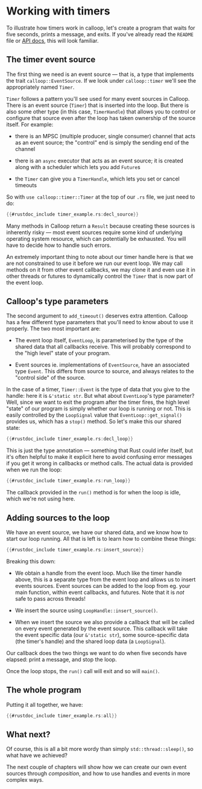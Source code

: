 # Working with timers

To illustrate how timers work in calloop, let's create a program that waits for five seconds, prints a message, and exits. If you've already read the `README` file or [API docs](api), this will look familiar.

## The timer event source

The first thing we need is an event source — that is, a type that implements the trait `calloop::EventSource`. If we look under `calloop::timer` we'll see the appropriately named `Timer`.

`Timer` follows a pattern you'll see used for many event sources in Calloop. There is an event source (`Timer`) that is inserted into the loop. But there is also some other type (in this case, `TimerHandle`) that allows you to control or configure that source even after the loop has taken ownership of the source itself. For example:

- there is an MPSC (multiple producer, single consumer) channel that acts as an event source; the "control" end is simply the sending end of the channel

- there is an `async` executor that acts as an event source; it is created along with a scheduler which lets you add `Future`s

- the `Timer` can give you a `TimerHandle`, which lets you set or cancel timeouts

So with `use calloop::timer::Timer` at the top of our `.rs` file, we just need to do:

```rust
{{#rustdoc_include timer_example.rs:decl_source}}
```

Many methods in Calloop return a `Result` because creating these sources is inherently risky — most event sources require some kind of underlying operating system resource, which can potentially be exhausted. You will have to decide how to handle such errors.

An extremely important thing to note about our timer handle here is that we are not constrained to use it before we run our event loop. We may call methods on it from other event callbacks, we may clone it and even use it in other threads or futures to dynamically control the `Timer` that is now part of the event loop.

## Calloop's type parameters
The second argument to `add_timeout()` deserves extra attention. Calloop has a few different type parameters that you'll need to know about to use it properly. The two most important are:

- The event loop itself, `EventLoop`, is parameterised by the type of the shared data that all callbacks receive. This will probably correspond to the "high level" state of your program.

- Event sources ie. implementations of `EventSource`, have an associated type `Event`. This differs from source to source, and always relates to the "control side" of the source.

In the case of a timer, `Timer::Event` is the type of data that you give to the handle: here it is `&'static str`. But what about `EventLoop`'s type parameter? Well, since we want to exit the program after the timer fires, the high level "state" of our program is simply whether our loop is running or not. This is easily controlled by the `LoopSignal` value that `EventLoop::get_signal()` provides us, which has a `stop()` method. So let's make this our shared state:

```rust
{{#rustdoc_include timer_example.rs:decl_loop}}
```

This is just the type annotation — something that Rust could infer itself, but it's often helpful to make it explicit here to avoid confusing error messages if you get it wrong in callbacks or method calls. The actual data is provided when we run the loop:

```rust
{{#rustdoc_include timer_example.rs:run_loop}}
```

The callback provided in the `run()` method is for when the loop is idle, which we're not using here.

## Adding sources to the loop
We have an event source, we have our shared data, and we know how to start our loop running. All that is left is to learn how to combine these things:

```rust
{{#rustdoc_include timer_example.rs:insert_source}}
```

Breaking this down:

- We obtain a handle from the event loop. Much like the timer handle above, this is a separate type from the event loop and allows us to insert events sources. Event sources can be added to the loop from eg. your main function, within event callbacks, and futures. Note that it is *not* safe to pass across threads!

- We insert the source using `LoopHandle::insert_source()`.

- When we insert the source we also provide a callback that will be called on every event generated by the event source. This callback will take the event specific data (our `&'static str`), some source-specific data (the timer's handle) and the shared loop data (a `LoopSignal`).

Our callback does the two things we want to do when five seconds have elapsed: print a message, and stop the loop.

Once the loop stops, the `run()` call will exit and so will `main()`.

## The whole program

Putting it all together, we have:

```rust
{{#rustdoc_include timer_example.rs:all}}
```
## What next?
Of course, this is all a bit more wordy than simply `std::thread::sleep()`, so what have we achieved?

The next couple of chapters will show how we can create our own event sources through *composition*, and how to use handles and events in more complex ways.